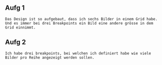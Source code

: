 ## Aufg 1

    Das Design ist so aufgebaut, dass ich sechs Bilder in einem Grid habe. Und es immer bei drei Breakpoints ein Bild eine andere grösse in dem Grid einnimmt.

## Aufg 2

    Ich habe drei breakpoints, bei welchen ich definiert habe wie viele Bilder pro Reihe angezeigt werden sollen.
